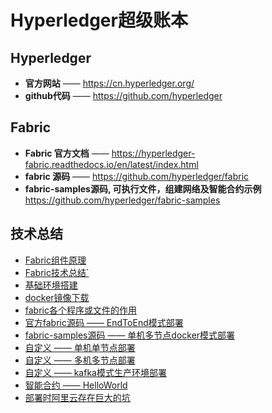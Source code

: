 # Hyperledger超级账本

## Hyperledger

* **官方网站** —— <https://cn.hyperledger.org/>
* **github代码** —— <https://github.com/hyperledger>

## Fabric

* **Fabric 官方文档** —— <https://hyperledger-fabric.readthedocs.io/en/latest/index.html>
* **fabric 源码** —— <https://github.com/hyperledger/fabric>
* **fabric-samples源码, 可执行文件，组建网络及智能合约示例**  
  <https://github.com/hyperledger/fabric-samples>

## 技术总结

* [Fabric组件原理](doc02/readme.md)
* [Fabric技术总结`](doc01/readme.md)
* [基础环境搭建](build.md)
* [docker镜像下载](docker.download.md)
* [fabric各个程序或文件的作用](component.md)
* [官方fabric源码 —— EndToEnd模式部署](end2end/readme.md)
* [fabric-samples源码 —— 单机多节点docker模式部署](multinode.docker/readme.md)
* [自定义 —— 单机单节点部署](doc01/004/singlepeer/readme.md)
* [自定义 —— 多机多节点部署](doc01/004/multipeer/readme.md)
* [自定义 —— kafka模式生产环境部署](doc01/004/kafkapeer/readme.md)
* [智能合约 —— HelloWorld](doc01/hello.md)
* [部署时阿里云存在巨大的坑](aliyun.keng.md)
